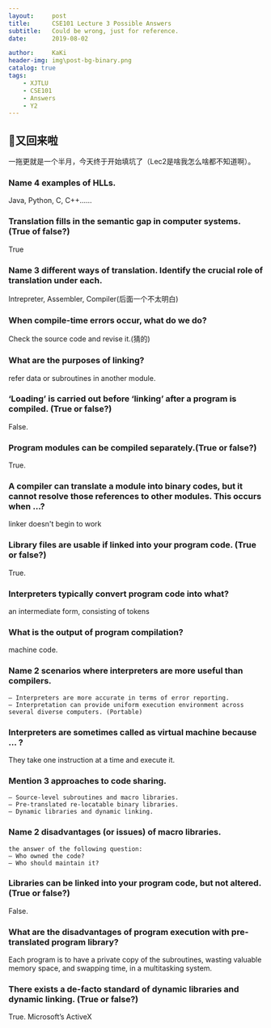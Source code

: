 ```yaml
---
layout:     post
title:      CSE101 Lecture 3 Possible Answers
subtitle:   Could be wrong, just for reference.
date:       2019-08-02

author:     KaKi
header-img: img\post-bg-binary.png
catalog: true
tags:
    - XJTLU
    - CSE101
    - Answers
    - Y2
---
```


## 👴又回来啦

一拖更就是一个半月，今天终于开始填坑了（Lec2是啥我怎么啥都不知道啊）。

### Name 4 examples of HLLs.

Java, Python, C, C++……

### Translation fills in the semantic gap in computer systems. (True of false?)

True

### Name 3 different ways of translation. Identify the crucial role of translation under each. 

Intrepreter, Assembler, Compiler(后面一个不太明白)

### When compile-time errors occur, what do we do?

Check the source code and revise it.(猜的)

### What are the purposes of linking?

refer data or subroutines in another module.

### ‘Loading’ is carried out before ‘linking’ after a program is compiled. (True or false?)

False.

### Program modules can be compiled separately.(True or false?)

True.

### A compiler can translate a module into binary codes, but it cannot resolve those references to other modules. This occurs when …?

linker doesn't begin to work

### Library files are usable if linked into your program code. (True or false?)

True.

### Interpreters typically convert program code into what?

an intermediate form, consisting of tokens

### What is the output of program compilation?

machine code.

### Name 2 scenarios where interpreters are more useful than compilers.

    – Interpreters are more accurate in terms of error reporting.
    – Interpretation can provide uniform execution environment across several diverse computers. (Portable)

### Interpreters are sometimes called as virtual machine because … ?

They take one instruction at a time and execute it.

### Mention 3 approaches to code sharing.

    – Source-level subroutines and macro libraries.
    – Pre-translated re-locatable binary libraries.
    – Dynamic libraries and dynamic linking.

### Name 2 disadvantages (or issues) of macro libraries.

    the answer of the following question:
    – Who owned the code?
    – Who should maintain it?

### Libraries can be linked into your program code, but not altered. (True or false?)

False.

### What are the disadvantages of program execution with pre-translated program library?

Each program is to have a private copy of the subroutines, wasting valuable memory space, and swapping time, in a multitasking system.

### There exists a de-facto standard of dynamic libraries and dynamic linking. (True or false?)

True. Microsoft’s ActiveX
